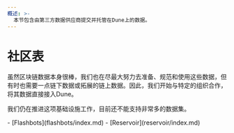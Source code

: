```yaml
---
概述: >-
  本节包含由第三方数据供应商提交并托管在Dune上的数据。
---
```


# 社区表

虽然区块链数据本身很棒，我们也在尽最大努力去准备、规范和使用这些数据，但有时也需要一点链下数据或拓展的链上数据。因此，我们开始与特定的组织合作，将其数据直接接入Dune。

我们仍在推进这项基础设施工作，目前还不能支持非常多的数据集。

<div class="cards grid" markdown>
- [Flashbots](flashbots/index.md)
- [Reservoir](reservoir/index.md)
</div>
